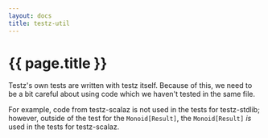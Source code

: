 ```yaml
---
layout: docs
title: testz-util
---
```


# {{ page.title }}

Testz's own tests are written with testz itself. Because of this, we need
to be a bit careful about using code which we haven't tested in the same file.

For example, code from testz-scalaz is not used in the tests for testz-stdlib;
however, outside of the test for the `Monoid[Result]`, the `Monoid[Result]` *is*
used in the tests for testz-scalaz.
